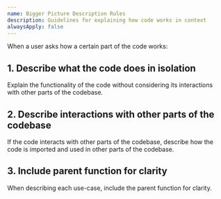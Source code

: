 ```yaml
---
name: Bigger Picture Description Rules
description: Guidelines for explaining how code works in context
alwaysApply: false
---
```


When a user asks how a certain part of the code works:

## 1. Describe what the code does in isolation

Explain the functionality of the code without considering its interactions with other parts of the codebase.

## 2. Describe interactions with other parts of the codebase

If the code interacts with other parts of the codebase, describe how the code is imported and used in other parts of the codebase.

## 3. Include parent function for clarity

When describing each use-case, include the parent function for clarity.
